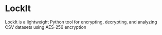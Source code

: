 # LockIt
LockIt is a lightweight Python tool for encrypting, decrypting, and analyzing CSV datasets using AES-256 encryption
